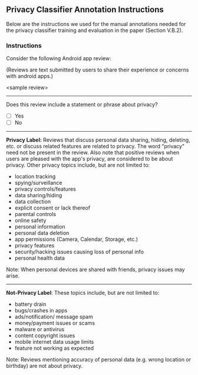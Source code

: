 ## Privacy Classifier Annotation Instructions

Below are the instructions we used for the manual annotations needed for the
privacy classifier training and evaluation in the paper (Section V.B.2).


### Instructions

Consider the following Android app review:

(Reviews are text submitted by users to share their experience or concerns with
android apps.)

\<sample review\>

--- 

Does this review include a statement or phrase about privacy? 
    
- [ ] Yes 
- [ ] No

---

**Privacy Label:** Reviews that discuss personal data sharing, hiding, deleting,
etc. or discuss related features are related to privacy. The word "privacy" need
not be present in the review. Also note that positive reviews when users are
pleased with the app's privacy, are considered to be about privacy.  Other
privacy topics include, but are not limited to:

- location tracking
- spying/surveillance
- privacy controls/features
- data sharing/hiding
- data collection
- explicit consent or lack thereof
- parental controls
- online safety
- personal information
- personal data deletion
- app permissions (Camera, Calendar, Storage, etc.)
- privacy features
- security/hacking issues causing loss of personal info
- personal health data

Note: When personal devices are shared with friends, privacy issues may arise.

---

**Not-Privacy Label**: These topics include, but are not limited to:

- battery drain
- bugs/crashes in apps
- ads/notification/ message spam
- money/payment issues or scams
- malware or antivirus
- content copyright issues
- mobile internet data usage limits
- feature not working as expected

Note: Reviews mentioning accuracy of personal data (e.g. wrong location or
birthday) are not about privacy.